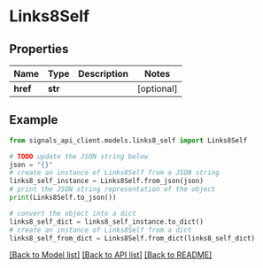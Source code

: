 # Links8Self


## Properties

Name | Type | Description | Notes
------------ | ------------- | ------------- | -------------
**href** | **str** |  | [optional] 

## Example

```python
from signals_api_client.models.links8_self import Links8Self

# TODO update the JSON string below
json = "{}"
# create an instance of Links8Self from a JSON string
links8_self_instance = Links8Self.from_json(json)
# print the JSON string representation of the object
print(Links8Self.to_json())

# convert the object into a dict
links8_self_dict = links8_self_instance.to_dict()
# create an instance of Links8Self from a dict
links8_self_from_dict = Links8Self.from_dict(links8_self_dict)
```
[[Back to Model list]](../README.md#documentation-for-models) [[Back to API list]](../README.md#documentation-for-api-endpoints) [[Back to README]](../README.md)


